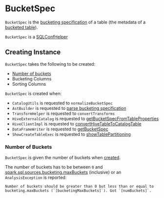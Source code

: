 # BucketSpec

`BucketSpec` is the [bucketing specification](index.md) of a table (the metadata of a [bucketed table](index.md)).

`BucketSpec` is a [SQLConfHelper](../SQLConfHelper.md)

## Creating Instance

`BucketSpec` takes the following to be created:

* [Number of buckets](#numBuckets)
* <span id="bucketColumnNames"> Bucketing Columns
* <span id="sortColumnNames"> Sorting Columns

`BucketSpec` is created when:

* `CatalogUtils` is requested to `normalizeBucketSpec`
* `AstBuilder` is requested to [parse bucketing specification](../sql/AstBuilder.md#visitBucketSpec)
* `TransformHelper` is requested to `convertTransforms`
* `HiveExternalCatalog` is requested to [getBucketSpecFromTableProperties](../hive/HiveExternalCatalog.md#getBucketSpecFromTableProperties)
* `HiveClientImpl` is requested to [convertHiveTableToCatalogTable](../hive/HiveClientImpl.md#convertHiveTableToCatalogTable)
* `DataFrameWriter` is requested to [getBucketSpec](../DataFrameWriter.md#getBucketSpec)
* `ShowCreateTableExec` is requested to [showTablePartitioning](../physical-operators/ShowCreateTableExec.md#showTablePartitioning)

### <span id="numBuckets"> Number of Buckets

`BucketSpec` is given the number of buckets when [created](#creating-instance).

The number of buckets has to be between `0` and [spark.sql.sources.bucketing.maxBuckets](../configuration-properties.md#spark.sql.sources.bucketing.maxBuckets) (inclusive) or an `AnalysisException` is reported:

```text
Number of buckets should be greater than 0 but less than or equal to bucketing.maxBuckets (`[bucketingMaxBuckets]`). Got `[numBuckets]`.
```

<!---
## Review Me

`BucketSpec` is <<creating-instance, created>> when:

. `DataFrameWriter` is requested to [saveAsTable](DataFrameWriter.md#saveAsTable) (and does [getBucketSpec](DataFrameWriter.md#getBucketSpec))

. `HiveExternalCatalog` is requested to [getBucketSpecFromTableProperties](hive/HiveExternalCatalog.md#getBucketSpecFromTableProperties) and [tableMetaToTableProps](hive/HiveExternalCatalog.md#tableMetaToTableProps)

. `HiveClientImpl` is requested to hive/HiveClientImpl.md#getTableOption[retrieve a table metadata]

. `SparkSqlAstBuilder` is requested to spark-sql-SparkSqlAstBuilder.md#visitBucketSpec[visitBucketSpec] (for `CREATE TABLE` SQL statement with `CLUSTERED BY` and `INTO n BUCKETS` with optional `SORTED BY` clauses)

[[toString]]
`BucketSpec` uses the following *text representation* (i.e. `toString`):

```
[numBuckets] buckets, bucket columns: [[bucketColumnNames]], sort columns: [[sortColumnNames]]
```

[source, scala]
----
import org.apache.spark.sql.catalyst.catalog.BucketSpec
val bucketSpec = BucketSpec(
  numBuckets = 8,
  bucketColumnNames = Seq("col1"),
  sortColumnNames = Seq("col2"))
scala> println(bucketSpec)
8 buckets, bucket columns: [col1], sort columns: [col2]
----

=== [[toLinkedHashMap]] Converting Bucketing Specification to LinkedHashMap -- `toLinkedHashMap` Method

[source, scala]
----
toLinkedHashMap: mutable.LinkedHashMap[String, String]
----

`toLinkedHashMap` converts the bucketing specification to a collection of pairs (`LinkedHashMap[String, String]`) with the following fields and their values:

* *Num Buckets* with the <<numBuckets, numBuckets>>
* *Bucket Columns* with the <<bucketColumnNames, bucketColumnNames>>
* *Sort Columns* with the <<sortColumnNames, sortColumnNames>>

`toLinkedHashMap` quotes the column names.

[source, scala]
----
scala> println(bucketSpec.toLinkedHashMap)
Map(Num Buckets -> 8, Bucket Columns -> [`col1`], Sort Columns -> [`col2`])
----

`toLinkedHashMap` is used when:

* `CatalogTable` is requested for [toLinkedHashMap](CatalogTable.md#toLinkedHashMap)

* `DescribeTableCommand` logical command is <<DescribeTableCommand.md#run, executed>> with a non-empty <<partitionSpec, partitionSpec>> and the <<DescribeTableCommand.md#isExtended, isExtended>> flag on (that uses <<DescribeTableCommand.md#describeFormattedDetailedPartitionInfo, describeFormattedDetailedPartitionInfo>>).
-->
